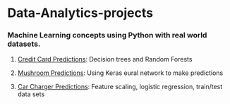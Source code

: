 # Data-Analytics-projects


### Machine Learning concepts using Python with real world datasets.

1. [Credit Card Predictions](https://github.com/Kyle-Montera/Data-Analytics-projects/tree/main/Credit%20Card%20Predictions): Decision trees and Random Forests

2. [Mushroom Predictions](https://github.com/Kyle-Montera/Data-Analytics-projects/tree/main/Poison%20Mushrooms):  Using Keras eural network to make predictions

3. [Car Charger Predictions](https://github.com/Kyle-Montera/Data-Analytics-projects/tree/main/Vehicle%20Charger%20Predictions):  Feature scaling, logistic regression, train/test data sets

